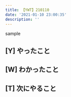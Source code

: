 ```yaml
---
title: 【YWT】210110
date: '2021-01-10 23:00:35'
description: ''
---
```


sample

## [Y] やったこと


## [W] わかったこと


## [T] 次にやること
